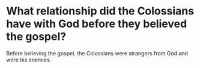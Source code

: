 # What relationship did the Colossians have with God before they believed the gospel?

Before believing the gospel, the Colossians were strangers from God and were his enemies.
